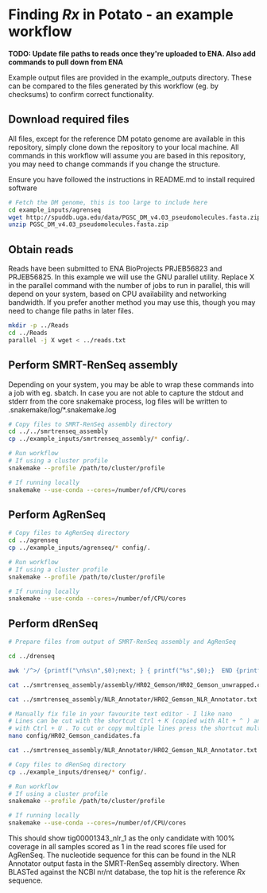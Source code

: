 # Finding *Rx* in Potato - an example workflow

**TODO: Update file paths to reads once they're uploaded to ENA. Also add commands to pull down from ENA**

Example output files are provided in the example_outputs directory. These can be compared to the files generated by this workflow (eg. by checksums) to confirm correct functionality.

## Download required files

All files, except for the reference DM potato genome are available in this repository, simply clone down the repository to your local machine. All commands in this workflow will assume you are based in this repository, you may need to change commands if you change the structure.

Ensure you have followed the instructions in README.md to install required software

```bash
# Fetch the DM genome, this is too large to include here
cd example_inputs/agrenseq
wget http://spuddb.uga.edu/data/PGSC_DM_v4.03_pseudomolecules.fasta.zip
unzip PGSC_DM_v4.03_pseudomolecules.fasta.zip
```

## Obtain reads

Reads have been submitted to ENA BioProjects PRJEB56823 and PRJEB56825. In this example we will use the GNU parallel utility. Replace X in the parallel command with the number of jobs to run in parallel, this will depend on your system, based on CPU availability and networking bandwidth. If you prefer another method you may use this, though you may need to change file paths in later files.

```bash
mkdir -p ../Reads
cd ../Reads
parallel -j X wget < ../reads.txt
```

## Perform SMRT-RenSeq assembly

Depending on your system, you may be able to wrap these commands into a job with eg. sbatch. In case you are not able to capture the stdout and stderr from the core snakemake process, log files will be written to .snakemake/log/*.snakemake.log

```bash
# Copy files to SMRT-RenSeq assembly directory
cd ../../smrtrenseq_assembly
cp ../example_inputs/smrtrenseq_assembly/* config/.

# Run workflow
# If using a cluster profile
snakemake --profile /path/to/cluster/profile

# If running locally
snakemake --use-conda --cores=/number/of/CPU/cores
```

## Perform AgRenSeq

```bash
# Copy files to AgRenSeq directory
cd ../agrenseq
cp ../example_inputs/agrenseq/* config/.

# Run workflow
# If using a cluster profile
snakemake --profile /path/to/cluster/profile

# If running locally
snakemake --use-conda --cores=/number/of/CPU/cores
```

## Perform dRenSeq

```bash
# Prepare files from output of SMRT-RenSeq assembly and AgRenSeq

cd ../drenseq

awk '/^>/ {printf("\n%s\n",$0);next; } { printf("%s",$0);}  END {printf("\n");}' < ../smrtrenseq_assembly/assembly/HR02_Gemson/HR02_Gemson.contigs.fasta | tail -n +2 > ../smrtrenseq_assembly/assembly/HR02_Gemson/HR02_Gemson_unwrapped.contigs.fasta # unwrap fasta file so all the sequence is on one line

cat ../smrtrenseq_assembly/assembly/HR02_Gemson/HR02_Gemson_unwrapped.contigs.fasta | grep -A1 -f ../agrenseq/results/HR02_Gemson_filtered_contigs.txt | sed 's/--//g' | sed '/^$/d' > config/HR02_Gemson_candidates.fa # get your sequences for contigs you want

cat ../smrtrenseq_assembly/NLR_Annotator/HR02_Gemson_NLR_Annotator.txt | grep -f ../agrenseq/results/HR02_Gemson_filtered_contigs.txt | less -S # See how many nlrs per contig

# Manually fix file in your favourite text editor - I like nano
# Lines can be cut with the shortcut Ctrl + K (copied with Alt + ^ ) and paste
# with Ctrl + U . To cut or copy multiple lines press the shortcut multiple times.
nano config/HR02_Gemson_candidates.fa

cat ../smrtrenseq_assembly/NLR_Annotator/HR02_Gemson_NLR_Annotator.txt | grep -f ../agrenseq/results/HR02_Gemson_filtered_contigs.txt | cut -f2,4-5 > config/HR02_Gemson_candidates.bed # Make a bed file

# Copy files to dRenSeq directory
cp ../example_inputs/drenseq/* config/.

# Run workflow
# If using a cluster profile
snakemake --profile /path/to/cluster/profile

# If running locally
snakemake --use-conda --cores=/number/of/CPU/cores
```

This should show tig00001343_nlr_1 as the only candidate with 100% coverage in all samples scored as 1 in the read scores file used for AgRenSeq. The nucleotide sequence for this can be found in the NLR Annotator output fasta in the SMRT-RenSeq assembly directory. When BLASTed against the NCBI nr/nt database, the top hit is the reference *Rx* sequence.
